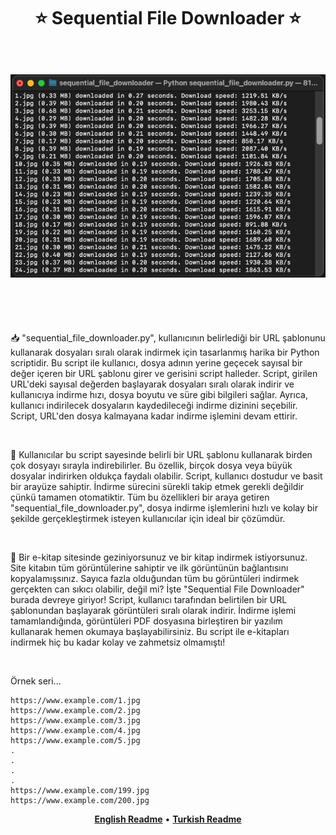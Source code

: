 <h1 align="center" style="border-bottom: none">
    ⭐️  Sequential File Downloader  ⭐️ <br><br>
     <p align="center"><img src="https://github.com/hasanbeder/SequentialFileDownloader/blob/main/sample.png" alt="Download" width="600px" /></p><br>
</h1>

<p align="left"> 📥 "sequential_file_downloader.py", kullanıcının belirlediği bir URL şablonunu kullanarak dosyaları sıralı olarak indirmek için tasarlanmış harika bir Python scriptidir. Bu script ile kullanıcı, dosya adının yerine geçecek sayısal bir değer içeren bir URL şablonu girer ve gerisini script halleder. Script, girilen URL'deki sayısal değerden başlayarak dosyaları sıralı olarak indirir ve kullanıcıya indirme hızı, dosya boyutu ve süre gibi bilgileri sağlar. Ayrıca, kullanıcı indirilecek dosyaların kaydedileceği indirme dizinini seçebilir. Script, URL'den dosya kalmayana kadar indirme işlemini devam ettirir.</p><br>

<p align="left"> 📌 Kullanıcılar bu script sayesinde belirli bir URL şablonu kullanarak birden çok dosyayı sırayla indirebilirler. Bu özellik, birçok dosya veya büyük dosyalar indirirken oldukça faydalı olabilir. Script, kullanıcı dostudur ve basit bir arayüze sahiptir. İndirme sürecini sürekli takip etmek gerekli değildir çünkü tamamen otomatiktir. Tüm bu özellikleri bir araya getiren "sequential_file_downloader.py", dosya indirme işlemlerini hızlı ve kolay bir şekilde gerçekleştirmek isteyen kullanıcılar için ideal bir çözümdür.</p><br>

<p align="left"> 🔆 Bir e-kitap sitesinde geziniyorsunuz ve bir kitap indirmek istiyorsunuz. Site kitabın tüm görüntülerine sahiptir ve ilk görüntünün bağlantısını kopyalamışsınız. Sayıca fazla olduğundan tüm bu görüntüleri indirmek gerçekten can sıkıcı olabilir, değil mi? İşte "Sequential File Downloader" burada devreye giriyor! Script, kullanıcı tarafından belirtilen bir URL şablonundan başlayarak görüntüleri sıralı olarak indirir. İndirme işlemi tamamlandığında, görüntüleri PDF dosyasına birleştiren bir yazılım kullanarak hemen okumaya başlayabilirsiniz. Bu script ile e-kitapları indirmek hiç bu kadar kolay ve zahmetsiz olmamıştı!
</p><br>

Örnek seri...

    https://www.example.com/1.jpg
    https://www.example.com/2.jpg
    https://www.example.com/3.jpg
    https://www.example.com/4.jpg
    https://www.example.com/5.jpg
    .
    .
    .
    .
    https://www.example.com/199.jpg
    https://www.example.com/200.jpg
    

<p align="center">
    <a href="https://github.com/hasanbeder/SequentialFileDownloader/blob/main/README.md"><b>English Readme</b></a> •
    <a href="https://github.com/hasanbeder/SequentialFileDownloader/blob/main/README_tr.md"><b>Turkish Readme</b></a>
</p>
